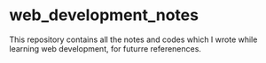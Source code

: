 # web_development_notes
This repository contains all the notes and codes which I wrote while learning web development, for futurre referenences.
